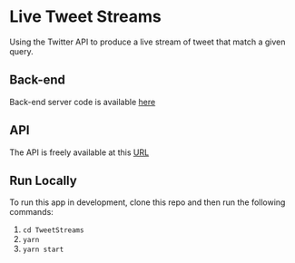# Live Tweet Streams

Using the Twitter API to produce a live stream of tweet that match a given query.

## Back-end

Back-end server code is available [here](https://github.com/TinoMuzambi/TweetStreamsServer)

## API

The API is freely available at this [URL](https://developer.twitter.com/)

## Run Locally

To run this app in development, clone this repo and then run the following commands:

1. `cd TweetStreams`
2. `yarn`
3. `yarn start`

